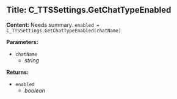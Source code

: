 ## Title: C_TTSSettings.GetChatTypeEnabled

**Content:**
Needs summary.
`enabled = C_TTSSettings.GetChatTypeEnabled(chatName)`

**Parameters:**
- `chatName`
  - *string*

**Returns:**
- `enabled`
  - *boolean*
